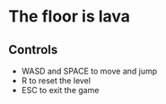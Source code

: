# The floor is lava


## Controls

- WASD and SPACE to move and jump
- R to reset the level
- ESC to exit the game
